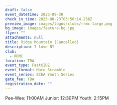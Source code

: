```yaml
---
draft: false
event_datetime: 2023-09-30
check_in_time: 2023-08-23T03:56:14.256Z
preview_image: images/logos/clubs/rrmc-large.png
bg_image: images/feature-bg.jpg
flyer: ""
attachments: null
title: Ridge Mountain (Cancelled)
description: I love NY
club:
  - RRMC
location: TBA
event_type: FastKIDZ
event_format: Hare Scramble
event_series: ECEA Youth Series
gate_fee: TBA
registration_date: ""
---
```


Pee-Wee: 11:00AM
Junior: 12:30PM
Youth: 2:15PM